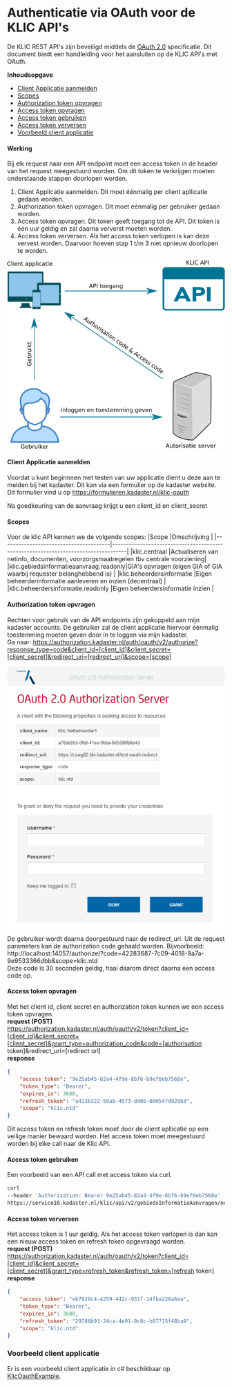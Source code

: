# Authenticatie via OAuth voor de KLIC API's

De KLIC REST API's zijn beveiligd middels de [OAuth 2.0](https://oauth.net/2/) specificatie.
Dit document biedt een handleiding voor het aansluiten op de KLIC API's met OAuth.

**Inhoudsopgave**
- [Client Applicatie aanmelden](#client-applicatie-aanmelden)
- [Scopes](#scopes)
- [Authorization token opvragen](#authorization-token-opvragen)
- [Access token opvragen](#access-token-opvragen)
- [Access token gebruiken](#access-token-gebruiken)
- [Access token verversen](#access-token-verversen)
- [Voorbeeld client applicatie](#voorbeeld-client-applicatie)

#### Werking
Bij elk request naar een API endpoint moet een access token in de header van het request meegestuurd worden. Om dit token te verkrijgen moeten onderstaande stappen doorlopen worden.

1. Client Applicatie aanmelden. Dit moet éénmalig per client apllicatie gedaan worden.
2. Authorization token opvragen. Dit moet éénmalig per gebruiker gedaan worden.
3. Access token opvragen. Dit token geeft toegang tot de API. Dit token is één uur geldig en zal daarna ververst moeten worden.
4. Access token verversen. Als het access token verlopen is kan deze vervest worden. Daarvoor hoeven stap 1 t/m 3 niet opnieuw doorlopen te worden.
<img src="images/oauth_klic.png" />

#### Client Applicatie aanmelden

Voordat u kunt beginnnen met testen van uw applicatie dient u deze aan te melden bij het kadaster. Dit kan via een formulier op de kadaster website. Dit formulier vind u op https://formulieren.kadaster.nl/klic-oauth

Na goedkeuring van de aanvraag krijgt u een client_id en client_secret

#### Scopes

Voor de klic API kennen we de volgende scopes:
|Scope                                  |Omschrijving	                                                                    |
|---------------------------------------|-----------------------------------------------------------------------------------|
|klic.centraal                          |Actualiseren van netinfo, documenten, voorzorgsmaatregelen tbv centrale voorziening|
|klic.gebiedsinformatieaanvraag.readonly|GIA's opvragen (eigen GIA of GIA waarbij requester belanghebbend is)	            |
|klic.beheerdersinformatie              |Eigen beheerderinformatie aanleveren en inzien (decentraal)	                    |
|klic.beheerdersinformatie.readonly     |Eigen beheerdersinformatie inzien	                                                |


#### Authorization token opvragen
Rechten voor gebruik van de API endpoints zijn gekoppeld aan mijn kadaster accounts. De gebruiker zal de client applicatie hiervoor éénmalig toestemming moeten geven door in te loggen via mijn kadaster.  
Ga naar: https://authorization.kadaster.nl/auth/oauth/v2/authorize?response_type=code&client_id=[client_id]&client_secret=[client_secret]&redirect_uri=[redirect_uri]&scope=[scope]  

<img src="images/login.png" />

De gebruiker wordt daarna doorgestuurd naar de redirect_uri. Uit de request parameters kan de authorization code gehaald worden.
Bijvoorbeeld:    
http://localhost:14057/authorize/?code=42283687-7c09-4018-8a7a-9e9533366dbb&scope=klic.ntd  
Deze code is 30 seconden geldig, haal daarom direct daarna een access code op.  

#### Access token opvragen

Met het client id, client secret en authorization token kunnen we een access token opvragen.  
**request (POST)**    
https://authorization.kadaster.nl/auth/oauth/v2/token?client_id=[client_id]&client_secret=[client_secret]&grant_type=authorization_code&code=[authorisation token]&redirect_uri=[redirect url]  
**response**  
```json
{
    "access_token": "9e25ab45-82a4-4f9e-8bf6-b9ef0eb7568e",
    "token_type": "Bearer",
    "expires_in": 3600,
    "refresh_token": "a413b322-59ab-4573-dd0b-000547d929b3",
    "scope": "klic.ntd"
}
```
Dit access token en refresh token moet door de client apllicatie op een veilige manier bewaard worden.
Het access token moet meegestuurd worden bij elke call naar de Klic API.   

#### Access token gebruiken
Een voorbeeld van een API call met access token via curl.
```sh
curl
--header 'Authorization: Bearer 9e25ab45-82a4-4f9e-8bf6-b9ef0eb7568e'
https://service10.kadaster.nl/klic/api/v2/gebiedsInformatieAanvragen/netbeheerder/?aanvraagSoort=graafmelding&biNotificatieStatus=open&limiet=50
```

#### Access token verversen
Het access token is 1 uur geldig. Als het access token verlopen is dan kan een nieuw access token en refresh token opgevraagd worden.  
**request (POST)**    
https://authorization.kadaster.nl/auth/oauth/v2/token?client_id=[client_id]&client_secret=[client_secret]&grant_type=refresh_token&refresh_token=[refresh token]  
**response**
```json
{
    "access_token": "eb7929c4-4259-442c-931f-14fba228a6aa",
    "token_type": "Bearer",
    "expires_in": 3600,
    "refresh_token": "29786b93-24ca-4e91-9c8c-b87715f48ba9",
    "scope": "klic.ntd"
}
```
### Voorbeeld client applicatie

Er is een voorbeeld client applicatie in c# beschikbaar op [KlicOauthExample](./Voorbeeldapllicatie_oauth.net/KlicOauthExample).


